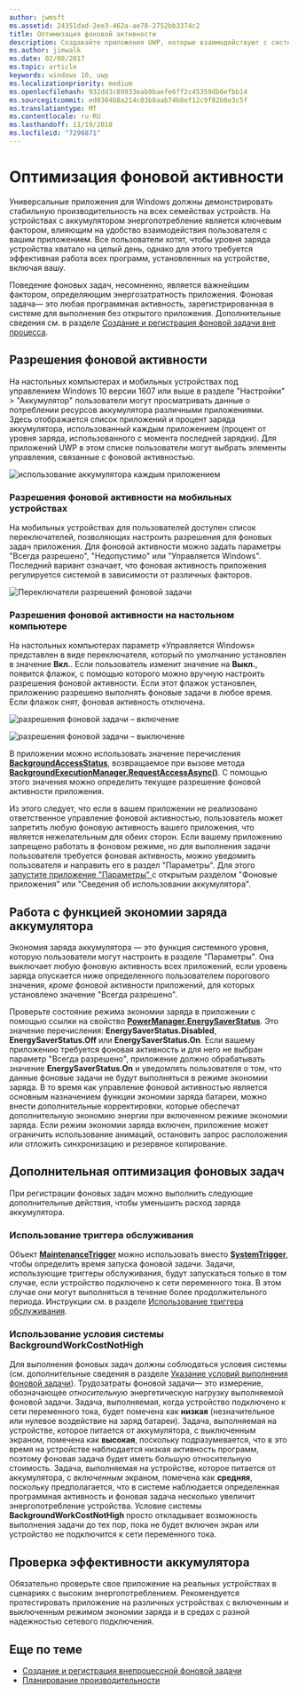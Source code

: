 ```yaml
---
author: jwmsft
ms.assetid: 24351dad-2ee3-462a-ae78-2752bb3374c2
title: Оптимизация фоновой активности
description: Создавайте приложения UWP, которые взаимодействуют с системой с целью повышения эффективности энергопотребления фоновых задач.
ms.author: jimwalk
ms.date: 02/08/2017
ms.topic: article
keywords: windows 10, uwp
ms.localizationpriority: medium
ms.openlocfilehash: 932dd3c89933eab9baefe6ff2c45359db6efbb14
ms.sourcegitcommit: ed0304b8a214c03b8aab74b8ef12c9f82b8e3c5f
ms.translationtype: MT
ms.contentlocale: ru-RU
ms.lasthandoff: 11/19/2018
ms.locfileid: "7296871"
---
```

# <a name="optimize-background-activity"></a>Оптимизация фоновой активности

Универсальные приложения для Windows должны демонстрировать стабильную производительность на всех семействах устройств. На устройствах с аккумулятором энергопотребление является ключевым фактором, влияющим на удобство взаимодействия пользователя с вашим приложением. Все пользователи хотят, чтобы уровня заряда устройства хватало на целый день, однако для этого требуется эффективная работа всех программ, установленных на устройстве, включая вашу. 

Поведение фоновых задач, несомненно, является важнейшим фактором, определяющим энергозатратность приложения. Фоновая задача— это любая программная активность, зарегистрированная в системе для выполнения без открытого приложения. Дополнительные сведения см. в разделе [Создание и регистрация фоновой задачи вне процесса](https://msdn.microsoft.com/windows/uwp/launch-resume/create-and-register-a-background-task).

## <a name="background-activity-permissions"></a>Разрешения фоновой активности

На настольных компьютерах и мобильных устройствах под управлением Windows 10 версии 1607 или выше в разделе "Настройки" > "Аккумулятор" пользователи могут просматривать данные о потреблении ресурсов аккумулятора различными приложениями. Здесь отображается список приложений и процент заряда аккумулятора, использованный каждым приложением (процент от уровня заряда, использованного с момента последней зарядки). Для приложений UWP в этом списке пользователи могут выбрать элементы управления, связанные с фоновой активностью.

![использование аккумулятора каждым приложением](images/battery-usage-by-app.png)

### <a name="background-permissions-on-mobile"></a>Разрешения фоновой активности на мобильных устройствах

На мобильных устройствах для пользователей доступен список переключателей, позволяющих настроить разрешения для фоновых задач приложения. Для фоновой активности можно задать параметры "Всегда разрешено", "Недопустимо" или "Управляется Windows". Последний вариант означает, что фоновая активность приложения регулируется системой в зависимости от различных факторов. 

![Переключатели разрешений фоновой задачи](images/background-task-permissions.png)

### <a name="background-permissions-on-desktop"></a>Разрешения фоновой активности на настольном компьютере

На настольных компьютерах параметр «Управляется Windows» представлен в виде переключателя, который по умолчанию установлен в значение **Вкл.**. Если пользователь изменит значение на **Выкл.**, появится флажок, с помощью которого можно вручную настроить разрешения фоновой активности. Если этот флажок установлен, приложению разрешено выполнять фоновые задачи в любое время. Если флажок снят, фоновая активность отключена.

![разрешения фоновой задачи – включение](images/background-task-permissions-on.png)

![разрешения фоновой задачи – выключение](images/background-task-permissions-off.png)

В приложении можно использовать значение перечисления [**BackgroundAccessStatus**](https://docs.microsoft.com/en-us/uwp/api/windows.applicationmodel.background.backgroundaccessstatus), возвращаемое при вызове метода [**BackgroundExecutionManager.RequestAccessAsync()**](https://msdn.microsoft.com/library/windows/apps/windows.applicationmodel.background.backgroundexecutionmanager.requestaccessasync.aspx). С помощью этого значения можно определить текущее разрешение фоновой активности приложения.

Из этого следует, что если в вашем приложении не реализовано ответственное управление фоновой активностью, пользователь может запретить любую фоновую активность вашего приложения, что является нежелательным для обеих сторон. Если вашему приложению запрещено работать в фоновом режиме, но для выполнения задачи пользователя требуется фоновая активность, можно уведомить пользователя и направить его в раздел "Параметры". Для этого [запустите приложение "Параметры" ](https://docs.microsoft.com/en-us/windows/uwp/launch-resume/launch-settings-app) с открытым разделом "Фоновые приложения" или "Сведения об использовании аккумулятора".

## <a name="work-with-the-battery-saver-feature"></a>Работа с функцией экономии заряда аккумулятора
Экономия заряда аккумулятора — это функция системного уровня, которую пользователи могут настроить в разделе "Параметры". Она выключает любую фоновую активность всех приложений, если уровень заряда опускается ниже определенного пользователем порогового значения, *кроме* фоновой активности приложений, для которых установлено значение "Всегда разрешено".

Проверьте состояние режима экономии заряда в приложении с помощью ссылки на свойство [**PowerManager.EnergySaverStatus**](https://docs.microsoft.com/en-us/uwp/api/windows.system.power.energysaverstatus). Это значение перечисления: **EnergySaverStatus.Disabled**, **EnergySaverStatus.Off** или **EnergySaverStatus.On**. Если вашему приложению требуется фоновая активность и для него не выбран параметр "Всегда разрешено", приложение должно обрабатывать значение **EnergySaverStatus.On** и уведомлять пользователя о том, что данные фоновые задачи не будут выполняться в режиме экономии заряда. В то время как управление фоновой активностью является основным назначением функции экономии заряда батареи, можно внести дополнительные корректировки, которые обеспечат дополнительную экономию энергии при включенном режиме экономии заряда.  Если режим экономии заряда включен, приложение может ограничить использование анимаций, остановить запрос расположения или отложить синхронизацию и резервное копирование. 

## <a name="further-optimize-background-tasks"></a>Дополнительная оптимизация фоновых задач
При регистрации фоновых задач можно выполнить следующие дополнительные действия, чтобы уменьшить расход заряда аккумулятора.

### <a name="use-a-maintenance-trigger"></a>Использование триггера обслуживания 
Объект [**MaintenanceTrigger**](https://msdn.microsoft.com/library/windows/apps/windows.applicationmodel.background.maintenancetrigger.aspx) можно использовать вместо [**SystemTrigger**](https://msdn.microsoft.com/library/windows/apps/windows.applicationmodel.background.systemtrigger.aspx), чтобы определить время запуска фоновой задачи. Задачи, использующие триггеры обслуживания, будут запускаться только в том случае, если устройство подключено к сети переменного тока. В этом случае они могут выполняться в течение более продолжительного периода. Инструкции см. в разделе [Использование триггера обслуживания](https://msdn.microsoft.com/windows/uwp/launch-resume/use-a-maintenance-trigger).

### <a name="use-the-backgroundworkcostnothigh-system-condition-type"></a>Использование условия системы **BackgroundWorkCostNotHigh**
Для выполнения фоновых задач должны соблюдаться условия системы (см. дополнительные сведения в разделе [Указание условий выполнения фоновой задачи](https://msdn.microsoft.com/windows/uwp/launch-resume/set-conditions-for-running-a-background-task)). Трудозатраты фоновой задачи— это измерение, обозначающее *относительную* энергетическую нагрузку выполняемой фоновой задачи. Задача, выполняемая, когда устройство подключено к сети переменного тока, будет помечена как **низкая** (незначительное или нулевое воздействие на заряд батареи). Задача, выполняемая на устройстве, которое питается от аккумулятора, с выключенным экраном, помечена как **высокая**, поскольку подразумевается, что в это время на устройстве наблюдается низкая активность программ, поэтому фоновая задача будет иметь большую относительную стоимость. Задача, выполняемая на устройстве, которое питается от аккумулятора, с *включенным* экраном, помечена как **средняя**, поскольку предполагается, что в системе наблюдается определенная программная активность и фоновая задача несколько увеличит энергопотребление устройства. Условие системы **BackgroundWorkCostNotHigh** просто откладывает возможность выполнения задачи до тех пор, пока не будет включен экран или устройство не подключится к сети переменного тока.

## <a name="test-battery-efficiency"></a>Проверка эффективности аккумулятора

Обязательно проверьте свое приложение на реальных устройствах в сценариях с высоким энергопотреблением. Рекомендуется протестировать приложение на различных устройствах с включенным и выключенным режимом экономии заряда и в средах с разной надежностью сетевого подключения.

## <a name="related-topics"></a>Еще по теме

* [Создание и регистрация внепроцессной фоновой задачи](https://msdn.microsoft.com/windows/uwp/launch-resume/create-and-register-a-background-task)  
* [Планирование производительности](https://msdn.microsoft.com/windows/uwp/debug-test-perf/planning-and-measuring-performance)  

